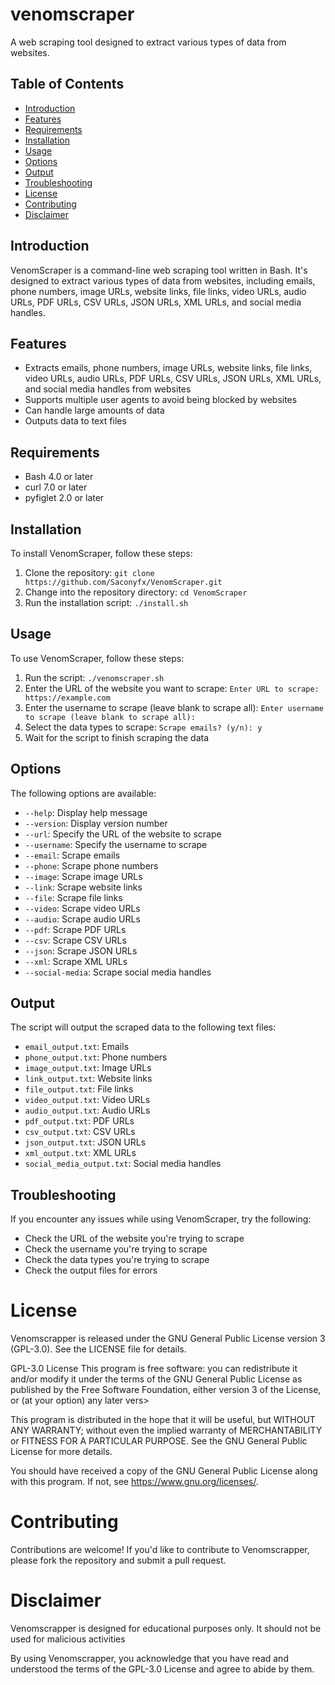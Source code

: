 # venomscraper
A web scraping tool designed to extract various types of data from websites.

## Table of Contents
* [Introduction](#introduction)
* [Features](#features)
* [Requirements](#requirements)
* [Installation](#installation)
* [Usage](#usage)
* [Options](#options)
* [Output](#output)
* [Troubleshooting](#troubleshooting)
* [License](#license)
* [Contributing](#contributing)
* [Disclaimer](#disclaimer)

## Introduction
VenomScraper is a command-line web scraping tool written in Bash. It's designed to extract various types of data from websites, including emails, phone numbers, image URLs, website links, file links, video URLs, audio URLs, PDF URLs, CSV URLs, JSON URLs, XML URLs, and social media handles.

## Features
* Extracts emails, phone numbers, image URLs, website links, file links, video URLs, audio URLs, PDF URLs, CSV URLs, JSON URLs, XML URLs, and social media handles from websites
* Supports multiple user agents to avoid being blocked by websites
* Can handle large amounts of data
* Outputs data to text files

## Requirements
* Bash 4.0 or later
* curl 7.0 or later
* pyfiglet 2.0 or later

## Installation
To install VenomScraper, follow these steps:

1. Clone the repository: `git clone https://github.com/Saconyfx/VenomScraper.git`
2. Change into the repository directory: `cd VenomScraper`
3. Run the installation script: `./install.sh`

## Usage
To use VenomScraper, follow these steps:

1. Run the script: `./venomscraper.sh`
2. Enter the URL of the website you want to scrape: `Enter URL to scrape: https://example.com`
3. Enter the username to scrape (leave blank to scrape all): `Enter username to scrape (leave blank to scrape all):`
4. Select the data types to scrape: `Scrape emails? (y/n): y`
5. Wait for the script to finish scraping the data

## Options
The following options are available:

* `--help`: Display help message
* `--version`: Display version number
* `--url`: Specify the URL of the website to scrape
* `--username`: Specify the username to scrape
* `--email`: Scrape emails
* `--phone`: Scrape phone numbers
* `--image`: Scrape image URLs
* `--link`: Scrape website links
* `--file`: Scrape file links
* `--video`: Scrape video URLs
* `--audio`: Scrape audio URLs
* `--pdf`: Scrape PDF URLs
* `--csv`: Scrape CSV URLs
* `--json`: Scrape JSON URLs
* `--xml`: Scrape XML URLs
* `--social-media`: Scrape social media handles

## Output
The script will output the scraped data to the following text files:

* `email_output.txt`: Emails
* `phone_output.txt`: Phone numbers
* `image_output.txt`: Image URLs
* `link_output.txt`: Website links
* `file_output.txt`: File links
* `video_output.txt`: Video URLs
* `audio_output.txt`: Audio URLs
* `pdf_output.txt`: PDF URLs
* `csv_output.txt`: CSV URLs
* `json_output.txt`: JSON URLs
* `xml_output.txt`: XML URLs
* `social_media_output.txt`: Social media handles

## Troubleshooting
If you encounter any issues while using VenomScraper, try the following:

* Check the URL of the website you're trying to scrape
* Check the username you're trying to scrape
* Check the data types you're trying to scrape
* Check the output files for errors

# License

Venomscrapper is released under the GNU General Public License version 3 (GPL-3.0). See the LICENSE file for details.

GPL-3.0 License
This program is free software: you can redistribute it and/or modify it under the terms of the GNU General Public License as published by the Free Software Foundation, either version 3 of the License, or (at your option) any later vers>

This program is distributed in the hope that it will be useful, but WITHOUT ANY WARRANTY; without even the implied warranty of MERCHANTABILITY or FITNESS FOR A PARTICULAR PURPOSE. See the GNU General Public License for more details.

You should have received a copy of the GNU General Public License along with this program. If not, see https://www.gnu.org/licenses/.

# Contributing

Contributions are welcome! If you'd like to contribute to Venomscrapper, please fork the repository and submit a pull request.

# Disclaimer

Venomscrapper is designed for educational purposes only. It should not be used for malicious activities

By using Venomscrapper, you acknowledge that you have read and understood the terms of the GPL-3.0 License and agree to abide by them.


